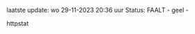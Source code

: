 laatste update: 
wo 29-11-2023 20:36   uur 
Status: FAALT - geel - 
<div class="service Y">httpstat</div>